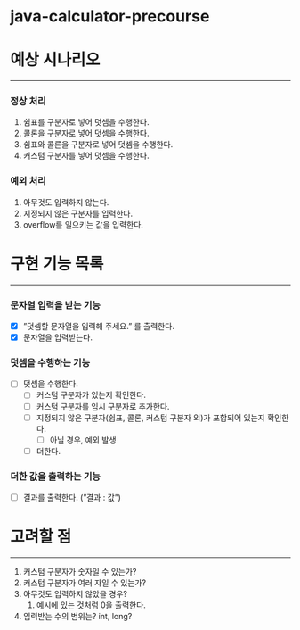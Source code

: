 # java-calculator-precourse

# **예상 시나리오**

---

### 정상 처리

1. 쉼표를 구분자로 넣어 덧셈을 수행한다.
2. 콜론을 구분자로 넣어 덧셈을 수행한다.
3. 쉼표와 콜론을 구분자로 넣어 덧셈을 수행한다.
4. 커스텀 구분자를 넣어 덧셈을 수행한다.

### 예외 처리

1. 아무것도 입력하지 않는다.
2. 지정되지 않은 구분자를 입력한다.
3. overflow를 일으키는 값을 입력한다.

# **구현 기능 목록**

---

### 문자열 입력을 받는 기능

- [x]  ”덧셈할 문자열을 입력해 주세요.” 를 출력한다.
- [x]  문자열을 입력받는다.

### 덧셈을 수행하는 기능

- [ ]  덧셈을 수행한다.
    - [ ]  커스텀 구분자가 있는지 확인한다. 
    - [ ]  커스텀 구분자를 임시 구분자로 추가한다.
    - [ ]  지정되지 않은 구분자(쉼표, 콜론, 커스텀 구분자 외)가 포함되어 있는지 확인한다.
        - [ ]  아닐 경우, 예외 발생
    - [ ]  더한다.

### 더한 값을 출력하는 기능

- [ ]  결과를 출력한다. (”결과 : 값”)

# **고려할 점**

---

1. 커스텀 구분자가 숫자일 수 있는가?
2. 커스텀 구분자가 여러 자일 수 있는가?
3. 아무것도 입력하지 않았을 경우?
    1. 예시에 있는 것처럼 0을 출력한다.
4. 입력받는 수의 범위는? int, long?